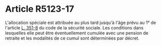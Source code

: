 # Article R5123-17

L'allocation spéciale est attribuée au plus tard jusqu'à l'âge prévu au 1° de l'article [L. 351-8][1] du code de la sécurité sociale. Les conditions dans lesquelles elle peut être éventuellement cumulée avec une pension de retraite et les modalités de ce cumul sont déterminées par décret.

 [1]: /affichCodeArticle.do?cidTexte=LEGITEXT000006073189&idArticle=LEGIARTI000006742632&dateTexte=&categorieLien=cid